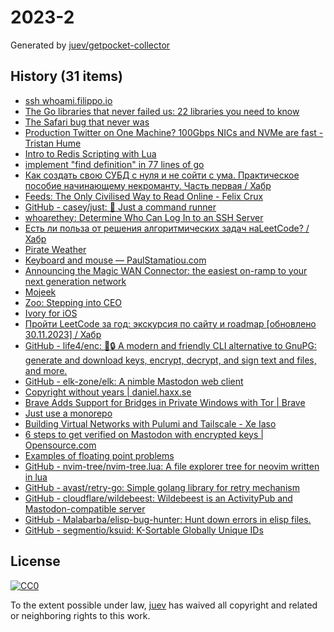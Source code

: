# 2023-2

Generated by [juev/getpocket-collector](https://github.com/juev/getpocket-collector)

## History (31 items)

- [ssh whoami.filippo.io](https://words.filippo.io/dispatches/whoami-updated/)
- [The Go libraries that never failed us: 22 libraries you need to know](https://threedots.tech/post/list-of-recommended-libraries/)
- [The Safari bug that never was](https://obyford.com/posts/the-safari-bug-that-never-was/)
- [Production Twitter on One Machine? 100Gbps NICs and NVMe are fast - Tristan Hume](https://thume.ca/2023/01/02/one-machine-twitter/)
- [Intro to Redis Scripting with Lua](https://www.novus.com/tech-blog/intro-to-redis-scripting-with-lua)
- [implement "find definition" in 77 lines of go](https://devnonsense.com/posts/find-definition-in-go/)
- [Как создать свою СУБД с нуля и не сойти с ума. Практическое пособие начинающему некроманту. Часть первая / Хабр](https://habr.com/ru/articles/709234/)
- [Feeds: The Only Civilised Way to Read Online - Felix Crux](https://felixcrux.com/blog/feeds-the-only-civilised-way-to-read-online)
- [GitHub - casey/just: 🤖 Just a command runner](https://github.com/casey/just)
- [whoarethey: Determine Who Can Log In to an SSH Server](https://www.agwa.name/blog/post/whoarethey)
- [Есть ли польза от решения алгоритмических задач наLeetCode? / Хабр](https://habr.com/ru/articles/709550/)
- [Pirate Weather](http://pirateweather.net/en/latest/)
- [Keyboard and mouse — PaulStamatiou.com](https://paulstamatiou.com/stuff-i-use/keyboard-mouse/)
- [Announcing the Magic WAN Connector: the easiest on-ramp to your next generation network](https://blog.cloudflare.com/magic-wan-connector/)
- [Mojeek](https://www.mojeek.com/)
- [Zoo: Stepping into CEO](https://zoo.dev/blog/stepping-into-ceo)
- [Ivory for iOS](https://tapbots.com/ivory/)
- [Пройти LeetCode за год: экскурсия по сайту и roadmap [обновлено 30.11.2023] / Хабр](https://habr.com/ru/articles/708570/)
- [GitHub - life4/enc: 🔑🔒 A modern and friendly CLI alternative to GnuPG: generate and download keys, encrypt, decrypt, and sign text and files, and more.](https://github.com/life4/enc)
- [GitHub - elk-zone/elk: A nimble Mastodon web client](https://github.com/elk-zone/elk)
- [Copyright without years | daniel.haxx.se](https://daniel.haxx.se/blog/2023/01/08/copyright-without-years/)
- [Brave Adds Support for Bridges in Private Windows with Tor | Brave](https://brave.com/tor-bridges/)
- [Just use a monorepo](https://buttondown.email/blog/just-use-a-monorepo)
- [Building Virtual Networks with Pulumi and Tailscale - Xe Iaso](https://xeiaso.net/talks/virtual-networks-pulumi-tailscale/)
- [6 steps to get verified on Mastodon with encrypted keys | Opensource.com](https://opensource.com/article/22/12/verified-mastodon-pgp-keyoxide)
- [Examples of floating point problems](https://jvns.ca/blog/2023/01/13/examples-of-floating-point-problems/)
- [GitHub - nvim-tree/nvim-tree.lua: A file explorer tree for neovim written in lua](https://github.com/nvim-tree/nvim-tree.lua)
- [GitHub - avast/retry-go: Simple golang library for retry mechanism](https://github.com/avast/retry-go)
- [GitHub - cloudflare/wildebeest: Wildebeest is an ActivityPub and Mastodon-compatible server](https://github.com/cloudflare/wildebeest)
- [GitHub - Malabarba/elisp-bug-hunter: Hunt down errors in elisp files.](https://github.com/Malabarba/elisp-bug-hunter)
- [GitHub - segmentio/ksuid: K-Sortable Globally Unique IDs](https://github.com/segmentio/ksuid)

## License

[![CC0](https://mirrors.creativecommons.org/presskit/buttons/88x31/svg/cc-zero.svg)](https://creativecommons.org/publicdomain/zero/1.0/)

To the extent possible under law, [juev](https://github.com/juev) has waived all copyright and related or neighboring rights to this work.
